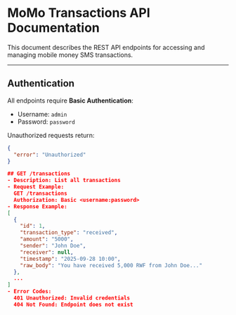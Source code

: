 # MoMo Transactions API Documentation

This document describes the REST API endpoints for accessing and managing mobile money SMS transactions.

---

## Authentication

All endpoints require **Basic Authentication**:

- Username: `admin`
- Password: `password`

Unauthorized requests return:

```json
{
  "error": "Unauthorized"
}

## GET /transactions
- Description: List all transactions
- Request Example:
  GET /transactions
  Authorization: Basic <username:password>
- Response Example:
[
  {
    "id": 1,
    "transaction_type": "received",
    "amount": "5000",
    "sender": "John Doe",
    "receiver": null,
    "timestamp": "2025-09-28 10:00",
    "raw_body": "You have received 5,000 RWF from John Doe..."
  },
  ...
]
- Error Codes:
  401 Unauthorized: Invalid credentials
  404 Not Found: Endpoint does not exist
